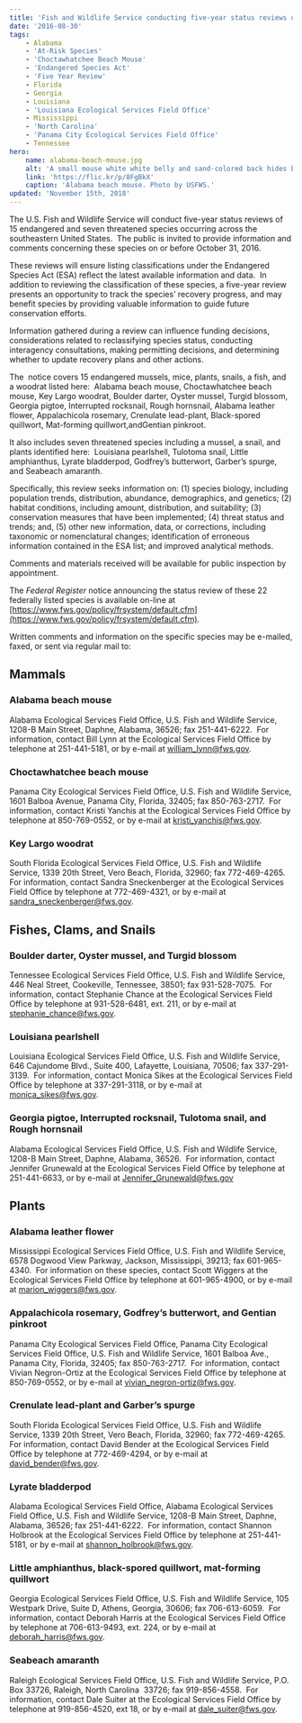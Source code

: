 ```yaml
---
title: 'Fish and Wildlife Service conducting five-year status reviews of 22 Southeastern species'
date: '2016-08-30'
tags:
    - Alabama
    - 'At-Risk Species'
    - 'Choctawhatchee Beach Mouse'
    - 'Endangered Species Act'
    - 'Five Year Review'
    - Florida
    - Georgia
    - Louisiana
    - 'Louisiana Ecological Services Field Office'
    - Mississippi
    - 'North Carolina'
    - 'Panama City Ecological Services Field Office'
    - Tennessee
hero:
    name: alabama-beach-mouse.jpg
    alt: 'A small mouse white white belly and sand-colored back hides behind beach vegetation.'
    link: 'https://flic.kr/p/8FgBkX'
    caption: 'Alabama beach mouse. Photo by USFWS.'
updated: 'November 15th, 2018'
---
```


The U.S. Fish and Wildlife Service will conduct five-year status reviews of 15 endangered and seven threatened species occurring across the southeastern United States.  The public is invited to provide information and comments concerning these species on or before October 31, 2016.

These reviews will ensure listing classifications under the Endangered Species Act (ESA) reflect the latest available information and data.  In addition to reviewing the classification of these species, a five-year review presents an opportunity to track the species’ recovery progress, and may benefit species by providing valuable information to guide future conservation efforts.

Information gathered during a review can influence funding decisions, considerations related to reclassifying species status, conducting interagency consultations, making permitting decisions, and determining whether to update recovery plans and other actions.

The  notice covers 15 endangered mussels, mice, plants, snails, a fish, and a woodrat listed here:  Alabama beach mouse, Choctawhatchee beach mouse, Key Largo woodrat, Boulder darter, Oyster mussel, Turgid blossom, Georgia pigtoe, Interrupted rocksnail, Rough hornsnail, Alabama leather flower, Appalachicola rosemary, Crenulate lead-plant, Black-spored quillwort, Mat-forming quillwort,andGentian pinkroot.

It also includes seven threatened species including a mussel, a snail, and plants identified here:  Louisiana pearlshell, Tulotoma snail, Little amphianthus, Lyrate bladderpod, Godfrey’s butterwort, Garber’s spurge, and Seabeach amaranth.

Specifically, this review seeks information on: (1) species biology, including population trends, distribution, abundance, demographics, and genetics; (2) habitat conditions, including amount, distribution, and suitability; (3) conservation measures that have been implemented; (4) threat status and trends; and, (5) other new information, data, or corrections, including taxonomic or nomenclatural changes; identification of erroneous information contained in the ESA list; and improved analytical methods.

Comments and materials received will be available for public inspection by appointment.

The _Federal Register_ notice announcing the status review of these 22 federally listed species is available on-line at [https://www.fws.gov/policy/frsystem/default.cfm](https://www.fws.gov/policy/frsystem/default.cfm).

Written comments and information on the specific species may be e-mailed, faxed, or sent via regular mail to:

## Mammals

### Alabama beach mouse

Alabama Ecological Services Field Office, U.S. Fish and Wildlife Service, 1208-B Main Street, Daphne, Alabama, 36526; fax 251-441-6222.  For information, contact Bill Lynn at the Ecological Services Field Office by telephone at 251-441-5181, or by e-mail at [william_lynn@fws.gov](mailto:william_lynn@fws.gov).

### Choctawhatchee beach mouse

Panama City Ecological Services Field Office, U.S. Fish and Wildlife Service, 1601 Balboa Avenue, Panama City, Florida, 32405; fax 850-763-2717.  For information, contact Kristi Yanchis at the Ecological Services Field Office by telephone at 850-769-0552, or by e-mail at [kristi_yanchis@fws.gov](mailto:kristi_yanchis@fws.gov).

### Key Largo woodrat

South Florida Ecological Services Field Office, U.S. Fish and Wildlife Service, 1339 20th Street, Vero Beach, Florida, 32960; fax 772-469-4265.  For information, contact Sandra Sneckenberger at the Ecological Services Field Office by telephone at 772-469-4321, or by e-mail at [sandra_sneckenberger@fws.gov](mailto:sandra_sneckenberger@fws.gov).

## Fishes, Clams, and Snails

### Boulder darter, Oyster mussel, and Turgid blossom

Tennessee Ecological Services Field Office, U.S. Fish and Wildlife Service, 446 Neal Street, Cookeville, Tennessee, 38501; fax 931-528-7075.  For information, contact Stephanie Chance at the Ecological Services Field Office by telephone at 931-528-6481, ext. 211, or by e-mail at [stephanie_chance@fws.gov](mailto:stephanie_chance@fws.gov).

### Louisiana pearlshell

Louisiana Ecological Services Field Office, U.S. Fish and Wildlife Service, 646 Cajundome Blvd., Suite 400, Lafayette, Louisiana, 70506; fax 337-291-3139.  For information, contact Monica Sikes at the Ecological Services Field Office by telephone at 337-291-3118, or by e-mail at [monica_sikes@fws.gov](mailto:monica_sikes@fws.gov).

### Georgia pigtoe, Interrupted rocksnail, Tulotoma snail, and Rough hornsnail

Alabama Ecological Services Field Office, U.S. Fish and Wildlife Service, 1208-B Main Street, Daphne, Alabama, 36526.  For information, contact Jennifer Grunewald at the Ecological Services Field Office by telephone at 251-441-6633, or by e-mail at [Jennifer_Grunewald@fws.gov](mailto:Jennifer_Grunewald@fws.gov)

## Plants

### Alabama leather flower

Mississippi Ecological Services Field Office, U.S. Fish and Wildlife Service, 6578 Dogwood View Parkway, Jackson, Mississippi, 39213; fax 601-965-4340.  For information on these species, contact Scott Wiggers at the Ecological Services Field Office by telephone at 601-965-4900, or by e-mail at [marion_wiggers@fws.gov](mailto:marion_wiggers@fws.gov).

### Appalachicola rosemary, Godfrey’s butterwort, and Gentian pinkroot

Panama City Ecological Services Field Office, Panama City Ecological Services Field Office, U.S. Fish and Wildlife Service, 1601 Balboa Ave., Panama City, Florida, 32405; fax 850-763-2717\.  For information, contact Vivian Negron-Ortiz at the Ecological Services Field Office by telephone at 850-769-0552, or by e-mail at [vivian_negron-ortiz@fws.gov](mailto:vivian_negron-ortiz@fws.gov).

### Crenulate lead-plant and Garber’s spurge

South Florida Ecological Services Field Office, U.S. Fish and Wildlife Service, 1339 20th Street, Vero Beach, Florida, 32960; fax 772-469-4265. For information, contact David Bender at the Ecological Services Field Office by telephone at 772-469-4294, or by e-mail at [david_bender@fws.gov](mailto:david_bender@fws.gov).

### Lyrate bladderpod

Alabama Ecological Services Field Office, Alabama Ecological Services Field Office, U.S. Fish and Wildlife Service, 1208-B Main Street, Daphne, Alabama, 36526; fax 251-441-6222.  For information, contact Shannon Holbrook at the Ecological Services Field Office by telephone at 251-441-5181, or by e-mail at [shannon_holbrook@fws.gov](mailto:shannon_holbrook@fws.gov).

### Little amphianthus, black-spored quillwort, mat-forming quillwort

Georgia Ecological Services Field Office, U.S. Fish and Wildlife Service, 105 Westpark Drive, Suite D, Athens, Georgia, 30606; fax 706-613-6059.  For information, contact Deborah Harris at the Ecological Services Field Office by telephone at 706-613-9493, ext. 224, or by e-mail at [deborah_harris@fws.gov](mailto:deborah_harris@fws.gov).

### Seabeach amaranth

Raleigh Ecological Services Field Office, U.S. Fish and Wildlife Service, P.O. Box 33726, Raleigh, North Carolina  33726; fax 919-856-4558.  For information, contact Dale Suiter at the Ecological Services Field Office by telephone at 919-856-4520, ext 18, or by e-mail at [dale_suiter@fws.gov](mailto:dale_suiter@fws.gov).
